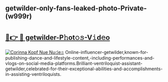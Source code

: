 ## getwilder-only-fans​-leaked-photo​-Private-(w999r)


# <h2><a href="https://mediaupload.pro?title=getwilder&ref=git">🔗👉 🔴 getwilder-P𝚑ot𝚘𝚜-V𝚒d𝚎o</a></h2>

[![Corinna Kopf Nue Nu𝚍e𝚜](https://i.imgur.com/0qMVB7G.gif)](https://mediaupload.pro?title=getwilder&ref=git)
Online-influencer-getwilder,known-for-publishing-dance-and-lifestyle-content,-including-performances-and-vlogs-on-social-media-platforms.Brilliant-ventriloquist-assistant-getwilder,celebrated-for-their-exceptional-abilities-and-accomplishments-in-assisting-ventriloquists.  